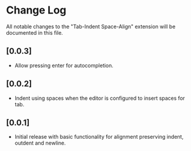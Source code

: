 # Change Log
All notable changes to the "Tab-Indent Space-Align" extension will be documented
in this file.

## [0.0.3]
* Allow pressing enter for autocompletion.

## [0.0.2]
* Indent using spaces when the editor is configured to insert spaces for tab.

## [0.0.1]
* Initial release with basic functionality for alignment preserving indent,
  outdent and newline.

